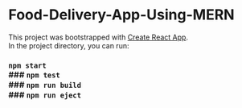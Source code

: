 # Food-Delivery-App-Using-MERN
This project was bootstrapped with [Create React App](https://github.com/facebook/create-react-app).
<br>
In the project directory, you can run:
### `npm start`<br>### `npm test`<br>### `npm run build`<br>### `npm run eject`
